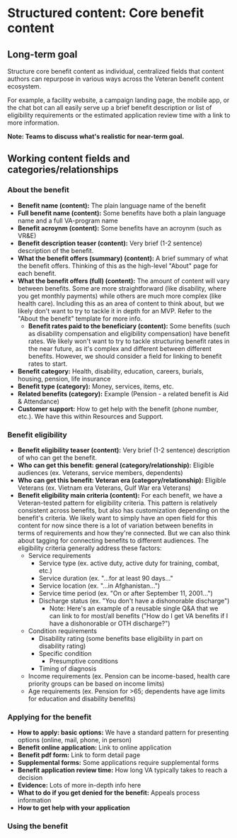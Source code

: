 # Structured content: Core benefit content

## Long-term goal

Structure core benefit content as individual, centralized fields that content authors can repurpose in various ways across the Veteran benefit content ecosystem.

For example, a facility website, a campaign landing page, the mobile app, or the chat bot can all easily serve up a brief benefit description or list of eligibility requirements or the estimated application review time with a link to more information.

**Note: Teams to discuss what's realistic for near-term goal.**

## Working content fields and categories/relationships

### About the benefit

- **Benefit name (content):** The plain language name of the benefit
- **Full benefit name (content):** Some benefits have both a plain language name and a full VA-program name
- **Benefit acroynm (content):** Some benefits have an acroynm (such as VR&E)
- **Benefit description teaser (content):** Very brief (1-2 sentence) description of the benefit.
- **What the benefit offers (summary) (content):** A brief summary of what the benefit offers. Thinking of this as the high-level "About" page for each benefit.
- **What the benefit offers (full) (content):** The amount of content will vary between benefits. Some are more straightforward (like disability, where you get monthly payments) while others are much more complex (like health care). Including this as an area of content to think about, but we likely don't want to try to tackle it in depth for an MVP. Refer to the "About the benefit" template for more info.
  - **Benefit rates paid to the beneficiary (content):** Some benefits (such as disability compensation and eligibility compensation) have benefit rates. We likely won't want to try to tackle structuring benefit rates in the near future, as it's complex and different between different benefits. However, we should consider a field for linking to benefit rates to start.
- **Benefit category:** Health, disability, education, careers, burials, housing, pension, life insurance 
- **Benefit type (category):** Money, services, items, etc.
- **Related benefits (category):** Example (Pension - a related benefit is Aid & Attendance)
- **Customer support:** How to get help with the benefit (phone number, etc.). We have this within Resources and Support.

### Benefit eligibility

- **Benefit eligibility teaser (content):** Very brief (1-2 sentence) description of who can get the benefit.
- **Who can get this benefit: general (category/relationship):** Eligible audiences (ex. Veterans, service members, dependents)
- **Who can get this benefit: Veteran era (category/relationship):** Eligible Veterans (ex. Vietnam era Veterans, Gulf War era Veterans)
- **Benefit eligibility main criteria (content):** For each benefit, we have a Veteran-tested pattern for eligibility criteria. This pattern is relatively consistent across benefits, but also has customization depending on the benefit's criteria. We likely want to simply have an open field for this content for now since there is a lot of variation between benefits in terms of requirements and how they're connected. But we can also think about tagging for connecting benefits to different audiences. The eligibility criteria generally address these factors:
  - Service requirements
    - Service type (ex. active duty, active duty for training, combat, etc.)
    - Service duration (ex. "...for at least 90 days..."
    - Service location (ex. "...in Afghanistan...")
    - Service time period (ex. "On or after September 11, 2001...")
    - Discharge status (ex. "You don't have a dishonorable discharge")
      - Note: Here's an example of a reusable single Q&A that we can link to for most/all benefits ("How do I get VA benefits if I have a dishonorable or OTH discharge?")
  - Condition requirements
    - Disability rating (some benefits base eligibility in part on disability rating)
    - Specific condition
      - Presumptive conditions
    - Timing of diagnosis
  - Income requirements (ex. Pension can be income-based, health care priority groups can be based on income limits)
  - Age requirements (ex. Pension for >65; dependents have age limits for education and disability benefits)

### Applying for the benefit

- **How to apply: basic options:** We have a standard pattern for presenting options (online, mail, phone, in person)
- **Benefit online application:** Link to online application
- **Benefit pdf form:** Link to form detail page
- **Supplemental forms:** Some applications require supplemental forms
- **Benefit application review time:** How long VA typically takes to reach a decision
- **Evidence:** Lots of more in-depth info here
- **What to do if you get denied for the benefit:** Appeals process information
- **How to get help with your application**  


### Using the benefit


